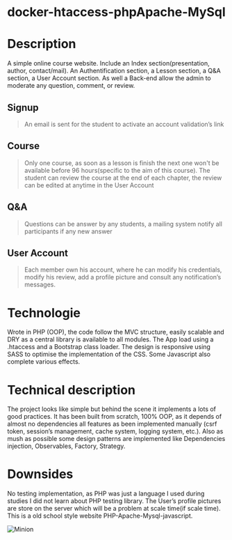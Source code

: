 # docker-htaccess-phpApache-MySql

# Description
A simple online course website. Include an Index section(presentation, author, contact/mail). An Authentification section, a Lesson section, a Q&A section, a User Account section. As well a Back-end allow the admin to moderate any question, comment, or review.

## Signup
> An email is sent for the student to activate an account validation’s link

## Course
> Only one course, as soon as a lesson is finish the next one won't be available before 96 hours(specific to the aim of this course). The student can review the course at the end of each chapter, the review can be edited at anytime in the User Account

## Q&A 
> Questions can be answer by any students, a mailing system notify all participants if any new answer

## User Account
> Each member own his account, where he can modify his credentials, modify his review, add a profile picture and consult any notification’s messages. 

# Technologie
Wrote in PHP (OOP), the code follow the MVC structure, easily scalable and DRY as a central library is available to all modules. The App load using a .htaccess and a Bootstrap class loader. The design is responsive using SASS to optimise the implementation of the CSS. Some Javascript also complete various effects.

# Technical description
The project looks like simple but behind the scene it implements a lots of good practices. It has been built from scratch, 100% OOP, as it depends of almost no dependencies all features as been implemented manually (csrf token, session’s management, cache system, logging system, etc.). Also as mush as possible some design patterns are implemented like Dependencies injection,  Observables, Factory, Strategy.

# Downsides
No testing implementation, as PHP was just a language I used during studies I did not learn about PHP testing library. The User’s profile pictures are store on the server which will be a problem at scale time(if scale time). This is a old school style website PHP-Apache-Mysql-javascript.

![Minion](https://octodex.github.com/images/minion.png)
